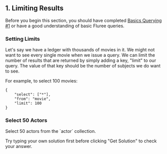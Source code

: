 ## 1. Limiting Results

Before you begin this section, you should have completed [Basics Querying #1](/lesson/bg-query/1) or have a good understanding of basic Fluree queries. 

### Setting Limits
Let's say we have a ledger with thousands of movies in it. We might not want to see every single movie when we issue a query. We can limit the number of results that are returned by simply adding a key, "limit" to our query. The value of that key should be the number of subjects we do want to see. 

For example, to select 100 movies:

```
{
    "select": ["*"],
    "from": "movie",
    "limit": 100
}
```

<div class="challenge">
<h3>Select 50 Actors</h3>
<p>
Select 50 actors from the `actor` collection.
</p>

<p>Try typing your own solution first before clicking "Get Solution" to check your answer. </p>
</div>